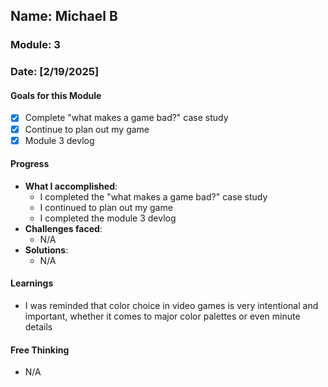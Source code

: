 <!-- Markdown Docs: https://docs.github.com/en/get-started/writing-on-github/getting-started-with-writing-and-formatting-on-github/basic-writing-and-formatting-syntax -->
## Name: Michael B
### Module: 3

<!-- Repeat the below as needed-->
### Date: [2/19/2025]

#### Goals for this Module
<!-- Example Template (include the brackets to make a checklist, fill them in as appropriate -->
- [x] Complete "what makes a game bad?" case study
- [x] Continue to plan out my game
- [x] Module 3 devlog

#### Progress
- **What I accomplished**:
  - I completed the "what makes a game bad?" case study
  - I continued to plan out my game
  - I completed the module 3 devlog <!--Your entry here or N/A if not applicable for this entry-->
- **Challenges faced**:
  - N/A
- **Solutions**:
  - N/A

#### Learnings
- I was reminded that color choice in video games is very intentional and important, whether it comes to major color palettes or even minute details <!--Your entry here or N/A if not applicable for this entry-->

#### Free Thinking
<!-- - Brainstorm or reflect on design ideas, architecture patterns, or potential improvements. -->
- N/A <!--Your entry here or N/A if not applicable for this entry-->
<!--

#### Next Steps
-   <!--Your entry here or N/A if not applicable for this entry-->
